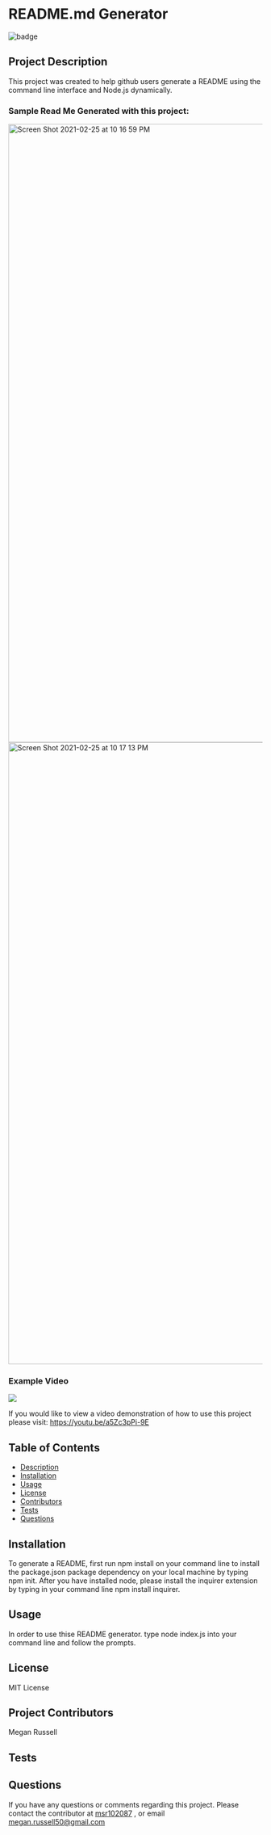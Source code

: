 
# README.md Generator


![badge](https://img.shields.io/badge/License-MIT-yellowgreen.svg)

## Project Description 

This project was created to help github users generate a README using the command line interface and Node.js dynamically. 

### Sample Read Me Generated with this project:

<img width="1225" alt="Screen Shot 2021-02-25 at 10 16 59 PM" src="https://user-images.githubusercontent.com/74628028/109264301-9f49c880-77b9-11eb-9d73-6ee0aef8fb1e.png">

<img width="1232" alt="Screen Shot 2021-02-25 at 10 17 13 PM" src="https://user-images.githubusercontent.com/74628028/109264397-c99b8600-77b9-11eb-96ed-b1a38585b30d.png">

### Example Video

![](https://media.giphy.com/media/IFVpSqRrmTYLhGRP1S/giphy.gif)

If you would like to view a video demonstration of how to use this project please visit:  https://youtu.be/a5Zc3pPi-9E


## Table of Contents

* [Description](#description)
* [Installation](#installation)
* [Usage](#usage)
* [License](#license)
* [Contributors](#contributors)
* [Tests](#tests)
* [Questions](#questions)
    
    


## Installation

To generate a README, first run npm install on your command line to install the package.json package dependency on your local machine by typing npm init.  After you have installed node, please install the inquirer extension by typing in your command line npm install inquirer.

## Usage

In order to use thise README generator.  type node index.js into your command line and follow the prompts.

## License

MIT License

## Project Contributors

Megan Russell

## Tests



## Questions

If you have any questions or comments regarding this project.  Please contact the contributor at [msr102087](https://github.com/msr102087) , or email megan.russell50@gmail.com
